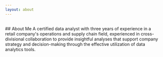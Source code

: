 ```yaml
---
layout: about 
---
```

<br/>
## About Me
A certified data analyst with three years of experience in a retail company's operations and supply chain field, experienced in cross-divisional collaboration to provide insightful analyses that support company strategy and decision-making through the effective utilization of data analytics tools.

